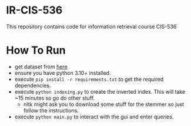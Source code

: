 # IR-CIS-536
This repository contains code  for information retrieval course CIS-536

# How To Run
- get dataset from [here](https://drive.google.com/file/d/1oYBWxEwSvaBOB6zIhwRKBxuVoJElLi3B/view?usp=sharing)
- ensure you have python 3.10+ installed.
- execute `pip install -r requirements.txt` to get the required dependencies.
- execute `python indexing.py` to create the inverted index. This will take ~15 minutes so go do other stuff.
    - nltk might ask you to download some stuff for the stemmer so just follow the instructions.
- execute `python main.py` to interact with the gui and enter queries.
